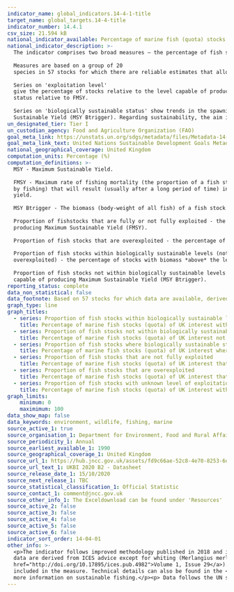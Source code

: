 ```yaml
---
indicator_name: global_indicators.14-4-1-title
target_name: global_targets.14-4-title
indicator_number: 14.4.1
csv_size: 21.594 kB
national_indicator_available: Percentage of marine fish (quota) stocks of UK interest 1) harvested sustainably; 2) with biomass at levels that maintain full reproductive capacity
national_indicator_description: >-
  The indicator comprises two broad measures – the percentage of fish stocks in seas around the UK that are 1) harvested sustainably ('exploitation level' series), and 2) at full reproductive capacity ('biologically sustainable status' series).  
    
  Measures are based on a group of 20
  species in 57 stocks for which there are reliable estimates that allow the sustainability of the stocks to be evaluated. The indicator stocks include a range of local and widely distributed species of major importance to the UK fishing industry.  
    
  Series on 'exploitation level'
  give the percentage of stocks relative to the level capable of producing Maximum Sustainable Yield (MSY). Regarding sustainability, the aim is to increase the proportion of stocks fished at or below the fishing mortality target FMSY, and reduce to zero the number of stocks of unknown
  status relative to FMSY.  
    
  Series on 'biologically sustainable status' show trends in the spawning stock biomass of stocks of UK interest with respect to safe biological limits. Safe biological limits are where the biomass is above the level capable of producing Maximum
  Sustainable Yield (MSY Btrigger). Regarding sustainability, the aim is to increase the proportion of stocks with SSB at or above MSY Btrigger and reduce to zero the number of stocks that have unknown status relative to MSY reference points.
un_designated_tier: Tier I
un_custodian_agency: Food and Agriculture Organization (FAO)
goal_meta_link: https://unstats.un.org/sdgs/metadata/files/Metadata-14-04-01.pdf
goal_meta_link_text: United Nations Sustainable Development Goals Metadata (PDF 370 KB)
national_geographical_coverage: United Kingdom
computation_units: Percentage (%)
computation_definitions: >-
  MSY - Maximum Sustainable Yield.  
    
  FMSY - Maximum rate of fishing mortality (the proportion of a fish stock caught and removed
  by fishing) that will result (usually after a long period of time) in a population size  that enables a fish stock to deliver the maximum sustainable
  yield.  
    
  MSY Btrigger - The biomass (body-weight of all fish) of a fish stock at which that stock can deliver Maximum Sustainable Yield.  
    
  Proportion of fishstocks that are fully or not fully exploited - the percentage of stocks fished at or below the level capable of
  producing Maximum Sustainable Yield (FMSY).  
    
  Proportion of fish stocks that are overexploited - the percentage of stocks fished above the level capable of producing Maximum Sustainable Yield (FMSY).  
    
  Proportion of fish stocks within biologically sustainable levels (not
  overexploited) - the percentage of stocks with biomass *above* the level capable of producing Maximum Sustainable Yield (MSY Btrigger).  
    
  Proportion of fish stocks not within biologically sustainable levels (overexploited) - the percentage of stocks with biomass *below* the level
  capable of producing Maximum Sustainable Yield (MSY Btrigger).
reporting_status: complete
data_non_statistical: false
data_footnote: Based on 57 stocks for which data are available, derived from stock assessment reports.  For series regarding biomass remaining the final year will typically show an increase in ‘unknown’ status due to the cycle by which updates are made to stock assessments.
graph_type: line
graph_titles:
  - series: Proportion of fish stocks within biologically sustainable levels (not overexploited)
    title: Percentage of marine fish stocks (quota) of UK interest within biologically sustainable levels (not overexploited)
  - series: Proportion of fish stocks not within biologically sustainable levels (overexploited)
    title: Percentage of marine fish stocks (quota) of UK interest not within biologically sustainable levels (overexploited)
  - series: Proportion of fish stocks where biologically sustainable status is unknown
    title: Percentage of marine fish stocks (quota) of UK interest where biologically sustainable status is unknown
  - series: Proportion of fish stocks that are not fully exploited
    title: Percentage of marine fish stocks (quota) of UK interest that are not fully exploited
  - series: Proportion of fish stocks that are overexploited
    title: Percentage of marine fish stocks (quota) of UK interest that are overexploited
  - series: Proportion of fish stocks with unknown level of exploitation
    title: Percentage of marine fish stocks (quota) of UK interest with unknown level of exploitation
graph_limits:
    minimum: 0
    maximimum: 100
data_show_map: false
data_keywords: environment, wildlife, fishing, marine
source_active_1: true
source_organisation_1: Department for Environment, Food and Rural Affairs (DEFRA)
source_periodicity_1: Annual
source_earliest_available_1: 1990
source_geographical_coverage_1: United Kingdom
source_url_1: https://hub.jncc.gov.uk/assets/fd9c66ae-52c8-4e70-8253-6d6a1d23901e
source_url_text_1: UKBI 2020 B2 - Datasheet
source_release_date_1: 15/10/2020
source_next_release_1: TBC
source_statistical_classification_1: Official Statistic 
source_contact_1: comment@jncc.gov.uk
source_other_info_1: The Exceldownload can be found under 'Resources'
source_active_2: false
source_active_3: false
source_active_4: false
source_active_5: false
source_active_6: false
indicator_sort_order: 14-04-01
other_info: >-
  <p>The indicator follows improved methodology published in 2018 and is not directly comparable with data  shown here previously. The method changed following developments for the UK national good environmental status indicators for commercial fish and shellfish stocks. </p><p>All stock
  data are derived from ICES advice except for whiting (Merlangius merlangus) in Division 6.a (West of Scotland), where estimates are derived from the ICES 2019 Report of the Working Group on Celtic Seas Ecoregion (WGCSE), ICES Scientific Reports (<a
  href="http://doi.org/10.17895/ices.pub.4982">Volume 1, Issue 29</a>).</p><p>Please see <a href="https://jncc.gov.uk/our-work/ukbi-b2-sustainable-fisheries/#downloads">UK Biodiversity Indicators 2020 - B2. Sustainable fisheries</a> for analysis, and further information on the fish stocks
  included in the measure. Technical details can also be found in the <a href="https://hub.jncc.gov.uk/assets/fd9c66ae-52c8-4e70-8253-6d6a1d23901e">UKBI 2020 B2 - Technical Background Document B2 (xlsx)<a/>.  See the <a href="http://jncc.defra.gov.uk/page-4244">JNCC indicator page</a> for
  more information on sustainable fishing.</p><p> Data follows the UN specification for this indicator. This indicator has been identified in collaboration with topic experts.
---
```


